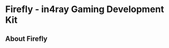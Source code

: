 Firefly - in4ray Gaming Development Kit
================================================

About Firefly
-----------------

